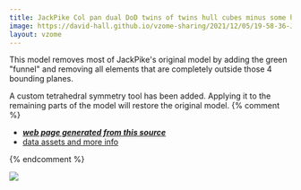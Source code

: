 ```yaml
---
title: JackPike Col pan dual DoD twins of twins hull cubes minus some half spaces
image: https://david-hall.github.io/vzome-sharing/2021/12/05/19-58-36-JackPike-Col-pan-dual-DoD-twins-of-twins-hull-cubes-minus-some-half-spaces/JackPike-Col-pan-dual-DoD-twins-of-twins-hull-cubes-minus-some-half-spaces.png
layout: vzome
---
```

This model removes most of JackPike's original model by adding the green "funnel" and removing all elements that are completely outside those 4 bounding planes. 

A custom tetrahedral symmetry tool has been added. Applying it to the remaining parts of the model will restore the original model.
{% comment %}
 - [***web page generated from this source***][post]
 - [data assets and more info][github]

[post]: <https://david-hall.github.io/vzome-sharing/2021/12/05/JackPike-Col-pan-dual-DoD-twins-of-twins-hull-cubes-minus-some-half-spaces-19-58-36.html>
[github]: <https://github.com/david-hall/vzome-sharing/tree/main/2021/12/05/19-58-36-JackPike-Col-pan-dual-DoD-twins-of-twins-hull-cubes-minus-some-half-spaces/>
{% endcomment %}

<vzome-viewer style="width: 100%; height: 65vh;"
       src="https://david-hall.github.io/vzome-sharing/2021/12/05/19-58-36-JackPike-Col-pan-dual-DoD-twins-of-twins-hull-cubes-minus-some-half-spaces/JackPike-Col-pan-dual-DoD-twins-of-twins-hull-cubes-minus-some-half-spaces.vZome" >
  <img src="https://david-hall.github.io/vzome-sharing/2021/12/05/19-58-36-JackPike-Col-pan-dual-DoD-twins-of-twins-hull-cubes-minus-some-half-spaces/JackPike-Col-pan-dual-DoD-twins-of-twins-hull-cubes-minus-some-half-spaces.png" />
</vzome-viewer>
